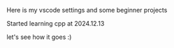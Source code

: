 Here is my vscode settings and some beginner projects

Started learning cpp at 2024.12.13 

let's see how it goes :)


